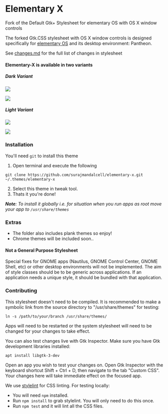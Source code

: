 # Elementary X

Fork of the Default Gtk+ Stylesheet for elementary OS with OS X window controls

The forked Gtk.CSS stylesheet with OS X window controls is designed specifically for [elementary OS](https://elementary.io) and its desktop environment: Pantheon.

See [changes.md](https://raw.githubusercontent.com/andreisergiu98/arc-flatabulous-theme/master/changes) for the full list of changes in stylesheet

#### Elementary-X is available in two variants

##### Dark Variant

![](http://i.imgur.com/UnfojQF.png)

![](http://i.imgur.com/99CIf7m.png)

##### Light Variant

![](http://i.imgur.com/AFwq5WW.png)

![](http://i.imgur.com/XjGm1FX.png)



### Installation

You'll need ```git``` to install this theme

1. Open terminal and execute the following
```
git clone https://github.com/surajmandalcell/elementary-x.git ~/.themes/elementary-x
```
2. Select this theme in tweak tool.
3. Thats it you're done!

***Note**: To install it globally i.e. for situation when you run apps as root move your app to ```/usr/share/themes ```*

### Extras

* The folder also includes plank themes so enjoy!
* Chrome themes will be included soon..


#### Not a General Purpose Stylesheet

Special fixes for GNOME apps (Nautilus, GNOME Control Center, GNOME Shell, etc) or other desktop environments will not be implemented. The aim of style classes should be to be generic across applications. If an application needs a unique style,  it should be bundled with that application.

### Contributing

This stylesheet doesn't need to be compiled. It is recommended to make a
symbolic link from the source directory to "/usr/share/themes" for testing:

    ln -s /path/to/your/branch /usr/share/themes/

Apps will need to be restarted or the system stylesheet will need to be
changed for your changes to take effect.

You can also test changes live with Gtk Inspector. Make sure you have Gtk
development libraries installed:

    apt install libgtk-3-dev

Open an app you wish to test your changes on. Open Gtk Inspector with the
keyboard shortcut Shift + Ctrl + D, then navigate to the tab "Custom CSS".
Your changes here will take immediate effect on the focused app.

We use [stylelint](http://stylelint.io/) for CSS linting. For testing locally:
* You will need `npm` installed.
* Run `npm install` to grab stylelint. You will only need to do this once.
* Run `npm test` and it will lint all the CSS files.
